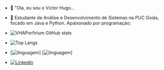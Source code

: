 - 👋 "Ola, eu sou o Victor Hugo...
- 👋 Estudante de Análise e Desenvolvimento de Sistemas na PUC Goiás, focado em Java e Python. Apaixonado por programação;

 - ![VHAPorfirium GitHub stats](https://github-readme-stats.vercel.app/api?username=VHAPorfirium&show_icons=true&theme=radical)


 - ![Top Langs](https://github-readme-stats.vercel.app/api/top-langs/?username=VHAPorfirium&hide_progress=true)


 - [![linguagem](https://img.shields.io/badge/Java-ED8B00?style=for-the-badge&logo=openjdk&logoColor=white)]  [![linguagem](https://img.shields.io/badge/Python-14354C?style=for-the-badge&logo=python&logoColor=white)]

 - [![Linkedin](https://img.shields.io/badge/LinkedIn-0077B5?style=for-the-badge&logo=linkedin&logoColor=white)](https://www.linkedin.com/in/victorhugoaguiarporfiro/)


